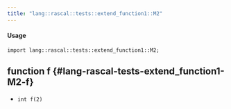 ```yaml
---
title: "lang::rascal::tests::extend_function1::M2"
---
```


#### Usage

`import lang::rascal::tests::extend_function1::M2;`


## function f {#lang-rascal-tests-extend_function1-M2-f}

* ``int f(2)``

